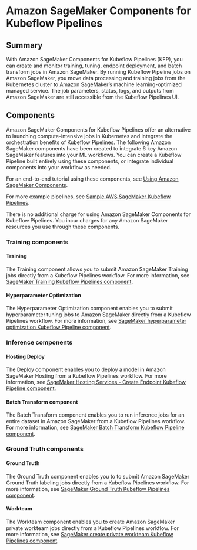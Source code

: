 # Amazon SageMaker Components for Kubeflow Pipelines

## Summary
With Amazon SageMaker Components for Kubeflow Pipelines (KFP), you can create and monitor training, tuning, endpoint deployment, and batch transform jobs in Amazon SageMaker. By running Kubeflow Pipeline jobs on Amazon SageMaker, you move data processing and training jobs from the Kubernetes cluster to Amazon SageMaker’s machine learning-optimized managed service. The job parameters, status, logs, and outputs from Amazon SageMaker are still accessible from the Kubeflow Pipelines UI.

## Components
Amazon SageMaker Components for Kubeflow Pipelines offer an alternative to launching compute-intensive jobs in Kubernetes and integrate the orchestration benefits of Kubeflow Pipelines. The following Amazon SageMaker components have been created to integrate 6 key Amazon SageMaker features into your ML workflows. You can create a Kubeflow Pipeline built entirely using these components, or integrate individual components into your workflow as needed. 

For an end-to-end tutorial using these components, see [Using Amazon SageMaker Components](https://sagemaker.readthedocs.io/en/stable/workflows/kubernetes/using_amazon_sagemaker_components.html).

For more example pipelines, see [Sample AWS SageMaker Kubeflow Pipelines](https://github.com/kubeflow/pipelines/tree/master/samples/contrib/aws-samples).

There is no additional charge for using Amazon SageMaker Components for Kubeflow Pipelines. You incur charges for any Amazon SageMaker resources you use through these components.

### Training components

#### Training

The Training component allows you to submit Amazon SageMaker Training jobs directly from a Kubeflow Pipelines workflow. For more information, see [SageMaker Training Kubeflow Pipelines component](https://github.com/kubeflow/pipelines/tree/master/components/aws/sagemaker/train).


#### Hyperparameter Optimization

The Hyperparameter Optimization component enables you to submit hyperparameter tuning jobs to Amazon SageMaker directly from a Kubeflow Pipelines workflow. For more information, see [SageMaker hyperparameter optimization Kubeflow Pipeline component](https://github.com/kubeflow/pipelines/tree/master/components/aws/sagemaker/hyperparameter_tuning).


### Inference components

#### Hosting Deploy

The Deploy component enables you to deploy a model in Amazon SageMaker Hosting from a Kubeflow Pipelines workflow. For more information, see [SageMaker Hosting Services - Create Endpoint Kubeflow Pipeline component](https://github.com/kubeflow/pipelines/tree/master/components/aws/sagemaker/deploy).

#### Batch Transform component

The Batch Transform component enables you to run inference jobs for an entire dataset in Amazon SageMaker from a Kubeflow Pipelines workflow. For more information, see [SageMaker Batch Transform Kubeflow Pipeline component](https://github.com/kubeflow/pipelines/tree/master/components/aws/sagemaker/batch_transform).


### Ground Truth components

#### Ground Truth 

The Ground Truth component enables you to to submit Amazon SageMaker Ground Truth labeling jobs directly from a Kubeflow Pipelines workflow. For more information, see [SageMaker Ground Truth Kubeflow Pipelines component](https://github.com/kubeflow/pipelines/tree/master/components/aws/sagemaker/ground_truth).

#### Workteam

The Workteam component enables you to create Amazon SageMaker private workteam jobs directly from a Kubeflow Pipelines workflow. For more information, see [SageMaker create private workteam Kubeflow Pipelines component](https://github.com/kubeflow/pipelines/tree/master/components/aws/sagemaker/workteam).


